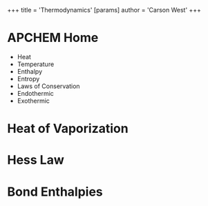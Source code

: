 +++
 title = 'Thermodynamics'
[params]
	author = 'Carson West'
+++
# APCHEM Home

- Heat
- Temperature
- Enthalpy
- Entropy
- Laws of Conservation
- Endothermic
- Exothermic
# Heat of Vaporization
# Hess Law
# Bond Enthalpies